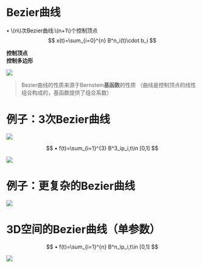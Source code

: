# Bezier曲线   

• \\(n\\)次Bezier曲线:\\(n+1\\)个控制顶点    
$$
x(t)=\sum_{i=0}^{n} B^n_i(t)\cdot b_i
$$

**控制顶点     
控制多边形**

![](../assets/B曲-8.png)    



> Bezier曲线的性质来源于Bernstein**基函数**的性质
（曲线是控制顶点的线性组合构成的，基函数提供了组合系数）


# 例子：3次Bezier曲线    

![](../assets/B曲-9.png) 

$$
• f(t)=\sum_{i=1}^{3} B^3_ip_i,t\in [0,1]
$$

![](../assets/B曲-10.png) 


# 例子：更复杂的Bezier曲线    

![](../assets/B曲-11.png) 


# 3D空间的Bezier曲线（单参数）   

$$
• f(t)=\sum_{i=1}^{n} B^n_ip_i,t\in [0,1]
$$

![](../assets/B曲-12.png) 
